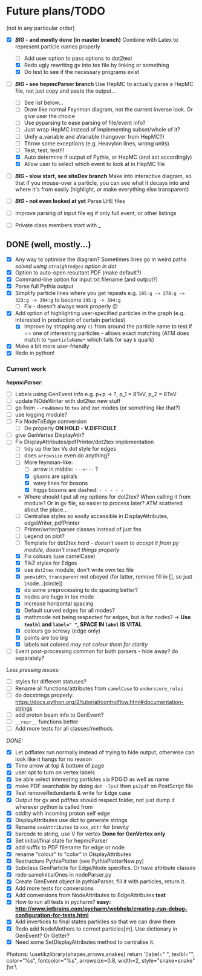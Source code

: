 # Future plans/TODO

(not in any particular order)

- [x] **_BIG_ - and mostly done (in master branch)** Combine with Latex to represent particle names properly
    - [ ] Add user option to pass options to dot2texi
    - [x] Redo ugly rewriting gv into tex file by linking or something
    - [x] Do test to see if the necessary programs exist
- [ ] **_BIG_ - see hepmcParser branch** Use HepMC to actually parse a HepMC file, not just copy and paste the output...
    - [ ] See list below...
    - [ ] Draw like normal Feynman diagram, not the current inverse look. Or give user the choice
    - [ ] Use pyparsing to ease parsing of file/event info?
    - [ ] Just wrap HepMC instead of implementing subset/whole of it?
    - [ ] Unify a_variable and aVariable (hangover from HepMC?)
    - [ ] Throw some exceptions (e.g. HeavyIon lines, wrong units)
    - [ ] Test, test, test!!!
    - [x] Auto determine if output of Pythia, or HepMC (and act accordingly)
    - [x] Allow user to select which event to look at in HepMC file
- [ ] **_BIG_ - slow start, see siteDev branch** Make into interactive diagram, so that if you mouse-over a particle, you can see what it decays into and where it's from easily (highlight, or make everything else transparent)
- [ ] **_BIG_ - not even looked at yet** Parse LHE files
- [ ] Improve parsing of input file eg if only full event, or other listings
- [ ] Private class members start with _


## DONE (well, mostly...)
- [x] Any way to optimise the diagram? Sometimes lines go in weird paths *solved using `straightedges` option in dot*
- [x] Option to auto-open resultant PDF (make default?)
- [x] Command-line option for input txt filename (and output?)
- [x] Parse full Pythia output
- [x] Simplify particle lines where you get repeats e.g. `195:g -> 278:g -> 323:g -> 394:g` to become `195:g -> 394:g`
    - [ ] Fix - doesn't always work properly :confused:
- [x] Add option of highlighting user-specified particles in the graph (e.g. interested in production of certain particles)
    - [x] Improve by stripping any `()` from around the particle name to test if == one of interesting particles - allows exact matching (ATM does match to `*particleName*` which fails for say `b` quark)
- [x] Make a bit more user-friendly
- [x] Redo in python!

### Current work

_**hepmcParser**_:

- [ ] Labels using GenEvent info e.g. p+p -> ?, p_1 = 8TeV, p_2 = 8TeV
- [ ] update NOdeWriter with dot2tex new stuff
- [ ] go from `--rawNames` to `tex` and `dot` modes (or something like that?)
- [ ] use logging module?
- [ ] Fix NodeToEdge comversion
    - [ ] Do properly **ON HOLD - V.DIFFICULT**
- [ ] give GenVertex DisplayAttr?
- [ ] Fix DisplayAttributes/pdfPrinter/dot2tex implementation
    - [ ] tidy up the tex Vs dot style for edges
    - [ ] does `arrowsize` even do anything?
    - [ ] More feynman-like:
        - [ ] arrow in middle: `--->---` ?
        - [x] gluons are spirals
        - [x] wavy lines for bosons
        - [x] higgs bosons are dashed: `- - - - -`
    - Where should I put all my options for dot2tex? When calling it from module? Or in gv file, so easier to process later? ATM scattered about the place...
    - [ ] Centralise styles so easily accessible in DisplayAttributes, edgeWriter, pdfPrinter
    - [ ] Printer/writer/parser classes instead of just fns
    - [ ] Legend on plot?
    - [ ] Template for dot2tex *hard - doesn't seem to accept it from py module, doesn't insert things properly*
    - [x] Fix colours (use camelCase)
    - [x] TikZ styles for Edges
    - [x] use `dot2tex` module, don't write own tex file
    - [x] `penwidth`, `transparent` not obeyed (for latter, remove fill in [], so just \node...[circle])
    - [x] do some preprocessing to do spacing better?
    - [x] nodes are huge in tex mode
    - [x] increase horizontal spacing
    - [x] Default curved edges for all modes?
    - [x] mathmode not being respected for edges, but is for nodes? -> __Use `texlbl` and `label=" "`, SPACE IN `label` IS VITAL__
    - [x] colours go screwy (edge only)
    - [x] points are too big
    - [x] labels not colored *may not colour them for clarity*
- [ ] Event post-processing common for both parsers - hide away? do separately?

*Less pressing issues:*

- [ ] styles for different statuses?
- [ ] Rename all functions/attributes from `camelCase` to `underscore_rulez`
- [ ] do docstrings properly: https://docs.python.org/2/tutorial/controlflow.html#documentation-strings
- [ ] add proton beam info to GenEvent?
- [ ] `__repr__` functions better
- [ ] Add more tests for all classes/methods

*DONE:*

- [x] Let pdflatex run normally instead of trying to hide output, otherwise can look like it hangs for no reason
- [x] Time arrow at top & bottom of page
- [x] user opt to turn on vertex labels
- [x] be able select interesting particles via PDGID as well as name
- [x] make PDF searchable by doing `dot -Tps2` then `ps2pdf` on PostScript file
- [x] Test removeRedundants & write for Edge case
- [x] Output for gv and pdf/tex should respect folder, not just dump it wherever python is called from
- [x] oddity with incoming proton self edge
- [x] DisplayAttributes use dict to generate strings
- [x] Rename `xxxAttributes` to `xxx_attr` for brevity
- [x] barcode to string, use V for vertex **Done for GenVertex only**
- [x] Set initial/final state for hepmcParser
- [x] add suffix to PDF filename for edge or node
- [x] rename "colour" to "color" in DisplayAttributes
- [x] Restructure PythiaPlotter (see PythiaPlotterNew.py)
- [x] Subclass GenParticle for Edge/Node specifics. Or have attribute classes
- [x] redo sameInitialOnes in nodeParser.py
- [x] Create GenEvent object in pythiaParser, fill it with particles, return it.
- [x] Add more tests for conversions
- [x] Add conversions from NodeAttributes to EdgeAttributes **test**
- [x] How to run all tests in pycharm? **easy: http://www.jetbrains.com/pycharm/webhelp/creating-run-debug-configuration-for-tests.html**
- [x] Add invertices to final states particles so that we can draw them
- [x] Redo add NodeMothers to correct particles[m]. Use dictionary in GenEvent? Or Getter?
- [x] Need some SetDisplayAttributes method to centralise it.

Photons:
\usetikzlibrary{shapes,arrows,snakes}
return '[label=" ", texlbl="$%s$", color="%s", fontcolor="%s", arrowsize=0.8, width=2, style="snake=snake" ]\n'\

